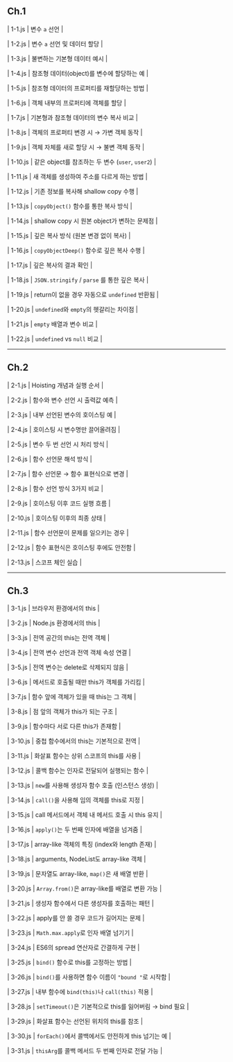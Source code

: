 
## Ch.1


| 1-1.js | 변수 `a` 선언 |


| 1-2.js | 변수 `a` 선언 및 데이터 할당 |


| 1-3.js | 불변하는 기본형 데이터 예시 |


| 1-4.js | 참조형 데이터(object)를 변수에 할당하는 예 |


| 1-5.js | 참조형 데이터의 프로퍼티를 재할당하는 방법 |


| 1-6.js | 객체 내부의 프로퍼티에 객체를 할당 |


| 1-7.js | 기본형과 참조형 데이터의 변수 복사 비교 |


| 1-8.js | 객체의 프로퍼티 변경 시 → 가변 객체 동작 |


| 1-9.js | 객체 자체를 새로 할당 시 → 불변 객체 동작 |


| 1-10.js | 같은 object를 참조하는 두 변수 (`user`, `user2`) |


| 1-11.js | 새 객체를 생성하여 주소를 다르게 하는 방법 |


| 1-12.js | 기존 정보를 복사해 shallow copy 수행 |


| 1-13.js | `copyObject()` 함수를 통한 복사 방식 |


| 1-14.js | shallow copy 시 원본 object가 변하는 문제점 |


| 1-15.js | 깊은 복사 방식 (원본 변경 없이 복사) |


| 1-16.js | `copyObjectDeep()` 함수로 깊은 복사 수행 |


| 1-17.js | 깊은 복사의 결과 확인 |


| 1-18.js | `JSON.stringify` / `parse` 를 통한 깊은 복사 |


| 1-19.js | return이 없을 경우 자동으로 `undefined` 반환됨 |


| 1-20.js | `undefined`와 `empty`의 헷갈리는 차이점 |


| 1-21.js | `empty` 배열과 변수 비교 |


| 1-22.js | `undefined` vs `null` 비교 |



---

## Ch.2


| 2-1.js | Hoisting 개념과 실행 순서 |


| 2-2.js | 함수와 변수 선언 시 출력값 예측 |


| 2-3.js | 내부 선언된 변수의 호이스팅 예 |


| 2-4.js | 호이스팅 시 변수명만 끌어올려짐 |


| 2-5.js | 변수 두 번 선언 시 처리 방식 |


| 2-6.js | 함수 선언문 해석 방식 |


| 2-7.js | 함수 선언문 → 함수 표현식으로 변경 |


| 2-8.js | 함수 선언 방식 3가지 비교 |


| 2-9.js | 호이스팅 이후 코드 실행 흐름 |


| 2-10.js | 호이스팅 이후의 최종 상태 |


| 2-11.js | 함수 선언문이 문제를 일으키는 경우 |


| 2-12.js | 함수 표현식은 호이스팅 후에도 안전함 |


| 2-13.js | 스코프 체인 실습 |



---

## Ch.3


| 3-1.js | 브라우저 환경에서의 this |


| 3-2.js | Node.js 환경에서의 this |


| 3-3.js | 전역 공간의 this는 전역 객체 |


| 3-4.js | 전역 변수 선언과 전역 객체 속성 연결 |


| 3-5.js | 전역 변수는 delete로 삭제되지 않음 |


| 3-6.js | 메서드로 호출될 때만 this가 객체를 가리킴 |


| 3-7.js | 함수 앞에 객체가 있을 때 this는 그 객체 |


| 3-8.js | 점 앞의 객체가 this가 되는 구조 |


| 3-9.js | 함수마다 서로 다른 this가 존재함 |


| 3-10.js | 중첩 함수에서의 this는 기본적으로 전역 |


| 3-11.js | 화살표 함수는 상위 스코프의 this를 사용 |


| 3-12.js | 콜백 함수는 인자로 전달되어 실행되는 함수 |


| 3-13.js | `new`를 사용해 생성자 함수 호출 (인스턴스 생성) |


| 3-14.js | `call()`을 사용해 임의 객체를 this로 지정 |


| 3-15.js | call 메서드에서 객체 내 메서드 호출 시 this 유지 |


| 3-16.js | `apply()`는 두 번째 인자에 배열을 넘겨줌 |


| 3-17.js | array-like 객체의 특징 (index와 length 존재) |


| 3-18.js | arguments, NodeList도 array-like 객체 |


| 3-19.js | 문자열도 array-like, `map()`은 새 배열 반환 |


| 3-20.js | `Array.from()`은 array-like를 배열로 변환 가능 |


| 3-21.js | 생성자 함수에서 다른 생성자를 호출하는 패턴 |


| 3-22.js | apply를 안 쓸 경우 코드가 길어지는 문제 |


| 3-23.js | `Math.max.apply`로 인자 배열 넘기기 |


| 3-24.js | ES6의 spread 연산자로 간결하게 구현 |


| 3-25.js | `bind()` 함수로 this를 고정하는 방법 |


| 3-26.js | `bind()`를 사용하면 함수 이름이 `"bound "`로 시작함 |


| 3-27.js | 내부 함수에 `bind(this)`나 `call(this)` 적용 |


| 3-28.js | `setTimeout()`은 기본적으로 this를 잃어버림 → bind 필요 |


| 3-29.js | 화살표 함수는 선언된 위치의 this를 참조 |


| 3-30.js | `forEach()`에서 콜백에서도 안전하게 this 넘기는 예 |


| 3-31.js | `thisArg`를 콜백 메서드 두 번째 인자로 전달 가능 |

